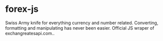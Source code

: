 # forex-js
Swiss Army knife for everything currency and number related. Converting, formatting and manipulating has never been easier. Official JS wraper of exchangreatesapi.com.. 
